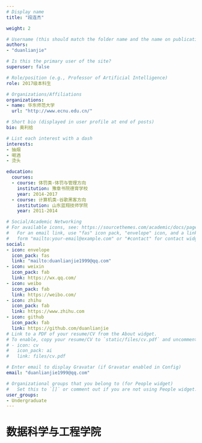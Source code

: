 ```yaml
---
# Display name
title: "段连杰"

weight: 2

# Username (this should match the folder name and the name on publications)
authors:
- "duanlianjie"

# Is this the primary user of the site?
superuser: false

# Role/position (e.g., Professor of Artificial Intelligence)
role: 2017级本科生

# Organizations/Affiliations
organizations:
- name: 华东师范大学
  url: "http://www.ecnu.edu.cn/"

# Short bio (displayed in user profile at end of posts)
bio: 奥利给

# List each interest with a dash
interests:
- 抽烟
- 喝酒
- 烫头

education:
  courses:
  - course: 体罚类-体罚与管理方向
    institution: 豫章书院德育学校
    year: 2014-2017
  - course: 计算机类-谷歌黑客方向
    institution: 山东蓝翔技师学院 
    year: 2011-2014

# Social/Academic Networking
# For available icons, see: https://sourcethemes.com/academic/docs/page-builder/#icons
#   For an email link, use "fas" icon pack, "envelope" icon, and a link in the
#   form "mailto:your-email@example.com" or "#contact" for contact widget.
social:
- icon: envelope
  icon_pack: fas
  link: "mailto:duanlianjie1999@qq.com"
- icon: weixin
  icon_pack: fab
  link: https://wx.qq.com/
- icon: weibo
  icon_pack: fab
  link: https://weibo.com/
- icon: zhihu
  icon_pack: fab
  link: https://www.zhihu.com
- icon: github
  icon_pack: fab
  link: https://github.com/duanlianjie
# Link to a PDF of your resume/CV from the About widget.
# To enable, copy your resume/CV to `static/files/cv.pdf` and uncomment the lines below.
# - icon: cv
#   icon_pack: ai
#   link: files/cv.pdf

# Enter email to display Gravatar (if Gravatar enabled in Config)
email: "duanlianjie1999@qq.com"

# Organizational groups that you belong to (for People widget)
#   Set this to `[]` or comment out if you are not using People widget.
user_groups:
- Undergraduate
---
```


# 数据科学与工程学院